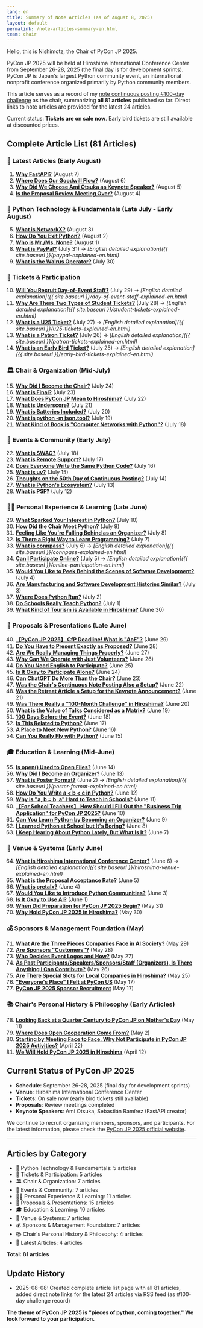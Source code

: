 ```yaml
---
lang: en
title: Summary of Note Articles (as of August 8, 2025)
layout: default
permalink: /note-articles-summary-en.html
team: chair
---
```


Hello, this is Nishimotz, the Chair of PyCon JP 2025.

PyCon JP 2025 will be held at Hiroshima International Conference Center from September 26-28, 2025 (the final day is for development sprints). PyCon JP is Japan's largest Python community event, an international nonprofit conference organized primarily by Python community members.

This article serves as a record of my [note continuous posting #100-day challenge](https://note.com/24motz/m/m5b9c3affd50b) as the chair, summarizing **all 81 articles** published so far. Direct links to note articles are provided for the latest 24 articles.

Current status: **Tickets are on sale now**. Early bird tickets are still available at discounted prices.

## Complete Article List (81 Articles)

### 📅 Latest Articles (Early August)

1. **[Why FastAPI?](https://note.com/24motz/n/nbeb538515d20)** (August 7)
2. **[Where Does Our Goodwill Flow?](https://note.com/24motz/n/n717187624f86)** (August 6)
3. **[Why Did We Choose Ami Otsuka as Keynote Speaker?](https://note.com/24motz/n/n2805b9ecc971)** (August 5)
4. **[Is the Proposal Review Meeting Over?](https://note.com/24motz/n/nb5b277322a11)** (August 4)

### 🐍 Python Technology & Fundamentals (Late July - Early August)

5. **[What is NetworkX?](https://note.com/24motz/n/n8ee568671aca)** (August 3)
6. **[How Do You Exit Python?](https://note.com/24motz/n/ne3faee1d9a38)** (August 2)
7. **[Who is Mr./Ms. None?](https://note.com/24motz/n/nbab88c96ae0e)** (August 1)
8. **[What is PayPal?](https://note.com/24motz/n/naef61d4ab99a)** (July 31) → *[English detailed explanation]({{ site.baseurl }}/paypal-explained-en.html)*
9. **[What is the Walrus Operator?](https://note.com/24motz/n/n48161df460cc)** (July 30)

### 🎫 Tickets & Participation

10. **[Will You Recruit Day-of-Event Staff?](https://note.com/24motz/n/n3bbc8735aabf)** (July 29) → *[English detailed explanation]({{ site.baseurl }}/day-of-event-staff-explained-en.html)*
11. **[Why Are There Two Types of Student Tickets?](https://note.com/24motz/n/nd8f7495d20a6)** (July 28) → *[English detailed explanation]({{ site.baseurl }}/student-tickets-explained-en.html)*
12. **[What is a U25 Ticket?](https://note.com/24motz/n/n5661a9ae5b3d)** (July 27) → *[English detailed explanation]({{ site.baseurl }}/u25-tickets-explained-en.html)*
13. **[What is a Patron Ticket?](https://note.com/24motz/n/na043f140237d)** (July 26) → *[English detailed explanation]({{ site.baseurl }}/patron-tickets-explained-en.html)*
14. **[What is an Early Bird Ticket?](https://note.com/24motz/n/n8db01d93006f)** (July 25) → *[English detailed explanation]({{ site.baseurl }}/early-bird-tickets-explained-en.html)*

### 🏛️ Chair & Organization (Mid-July)

15. **[Why Did I Become the Chair?](https://note.com/24motz/n/naaf1ac3164f3)** (July 24)
16. **[What is Final?](https://note.com/24motz/n/n7a680126267e)** (July 23)
17. **[What Does PyCon JP Mean to Hiroshima?](https://note.com/24motz/n/n6a4361269f3b)** (July 22)
18. **[What is Underscore?](https://note.com/24motz/n/n024dea3bbe9c)** (July 21)
19. **[What is Batteries Included?](https://note.com/24motz/n/naf5c6b3b2aa4)** (July 20)
20. **[What is python -m json.tool?](https://note.com/24motz/n/nfdc99293d03f)** (July 19)
21. **[What Kind of Book is "Computer Networks with Python"?](https://note.com/24motz/n/n42e32194926e)** (July 18)

### 🎪 Events & Community (Early July)

22. **[What is SWAG?](https://note.com/24motz/n/n5749ad0536f4)** (July 18)
23. **[What is Remote Support?](https://note.com/24motz/n/nb1811c027a93)** (July 17)
24. **[Does Everyone Write the Same Python Code?](https://note.com/24motz/n/nb4e799f133b7)** (July 16)
25. **[What is uv?](https://note.com/24motz/n/n60dc4f6249ed)** (July 15)
26. **[Thoughts on the 50th Day of Continuous Posting?](https://note.com/24motz/n/n8285f62336bc)** (July 14)
27. **[What is Python's Ecosystem?](https://note.com/24motz/n/ndf8f5be2b8c4)** (July 13)
28. **[What is PSF?](https://note.com/24motz/n/na053b81d82ae)** (July 12)

### 👨‍💻 Personal Experience & Learning (Late June)

29. **[What Sparked Your Interest in Python?](https://note.com/24motz/n/nd71b1f2d42e5)** (July 10)
30. **[How Did the Chair Meet Python?](https://note.com/24motz/n/n97e205c431d8)** (July 9)
31. **[Feeling Like You're Falling Behind as an Organizer?](https://note.com/24motz/n/n51d016c23816)** (July 8)
32. **[Is There a Right Way to Learn Programming?](https://note.com/24motz/n/n6b1457c5a0c7)** (July 7)
33. **[What is connpass?](https://note.com/24motz/n/n662c94e30e5c)** (July 6) → *[English detailed explanation]({{ site.baseurl }}/connpass-explained-en.html)*
34. **[Can I Participate Online?](https://note.com/24motz/n/n6fc5e4245bff)** (July 5) → *[English detailed explanation]({{ site.baseurl }}/online-participation-en.html)*
35. **[Would You Like to Peek Behind the Scenes of Software Development?](https://note.com/24motz/n/n9a92dcc00605)** (July 4)
36. **[Are Manufacturing and Software Development Histories Similar?](https://note.com/24motz/n/n3632dbd1ac9c)** (July 3)
37. **[Where Does Python Run?](https://note.com/24motz/n/na3f17240c435)** (July 2)
38. **[Do Schools Really Teach Python?](https://note.com/24motz/n/nbe063ca2b1b9)** (July 1)
39. **[What Kind of Tourism is Available in Hiroshima?](https://note.com/24motz/n/n6de670f8bbde)** (June 30)

### 📝 Proposals & Presentations (Late June)

40. **[【PyCon JP 2025】 CfP Deadline! What is "AoE"?](https://note.com/24motz/n/nb5405f62754a)** (June 29)
41. **[Do You Have to Present Exactly as Proposed?](https://note.com/24motz/n/nfa2750f1ee64)** (June 28)
42. **[Are We Really Managing Things Properly?](https://note.com/24motz/n/nce43bfff9ae3)** (June 27)
43. **[Why Can We Operate with Just Volunteers?](https://note.com/24motz/n/nc235a5f744ef)** (June 26)
44. **[Do You Need English to Participate?](https://note.com/24motz/n/n89bbb1eaa64e)** (June 25)
45. **[Is It Okay to Participate Alone?](https://note.com/24motz/n/n95754b31a59f)** (June 24)
46. **[Can ChatGPT Do More Than the Chair?](https://note.com/24motz/n/ncc9fdd07a831)** (June 23)
47. **[Was the Chair's Continuous Note Posting Also a Setup?](https://note.com/24motz/n/nc0b35c834c2f)** (June 22)
48. **[Was the Retreat Article a Setup for the Keynote Announcement?](https://note.com/24motz/n/nb45b3b612ed9)** (June 21)
49. **[Was There Really a "100-Month Challenge" in Hiroshima?](https://note.com/24motz/n/n3dc1b2c1bc8d)** (June 20)
50. **[What is the Value of Talks Considered as a Matrix?](https://note.com/24motz/n/neafe6bcb311f)** (June 19)
51. **[100 Days Before the Event?](https://note.com/24motz/n/n6bdc16090222)** (June 18)
52. **[Is This Related to Python?](https://note.com/24motz/n/nb497051eb5f8)** (June 17)
53. **[A Place to Meet New Python?](https://note.com/24motz/n/nc44e6d63db21)** (June 16)
54. **[Can You Really Fly with Python?](https://note.com/24motz/n/na89a9675810a)** (June 15)

### 🎓 Education & Learning (Mid-June)

55. **[Is open() Used to Open Files?](https://note.com/24motz/n/n535d2707a381)** (June 14)
56. **[Why Did I Become an Organizer?](https://note.com/24motz/n/n8fac5fe20eb5)** (June 13)
57. **[What is Poster Format?](https://note.com/24motz/n/n86b9498687c0)** (June 2) → *[English detailed explanation]({{ site.baseurl }}/poster-format-explained-en.html)*
58. **[How Do You Write a < b < c in Python?](https://note.com/24motz/n/n40efff95676d)** (June 12)
59. **[Why is "a, b = b, a" Hard to Teach in Schools?](https://note.com/24motz/n/n15b9cc1de0ae)** (June 11)
60. **[【For School Teachers】 How Should I Fill Out the "Business Trip Application" for PyCon JP 2025?](https://note.com/24motz/n/n32517be8c66c)** (June 10)
61. **[Can You Learn Python by Becoming an Organizer?](https://note.com/24motz/n/n4da36d529504)** (June 9)
62. **[I Learned Python at School but It's Boring?](https://note.com/24motz/n/n2e46eef9cb6b)** (June 8)
63. **[I Keep Hearing About Python Lately, But What Is It?](https://note.com/24motz/n/n2528cf9459c2)** (June 7)

### 🏢 Venue & Systems (Early June)

64. **[What is Hiroshima International Conference Center?](https://note.com/24motz/n/n4f6801257221)** (June 6) → *[English detailed explanation]({{ site.baseurl }}/hiroshima-venue-explained-en.html)*
65. **[What is the Proposal Acceptance Rate?](https://note.com/24motz/n/n7211316e6adf)** (June 5)
66. **[What is pretalx?](https://note.com/24motz/n/n013f49c33966)** (June 4)
67. **[Would You Like to Introduce Python Communities?](https://note.com/24motz/n/nca6d0465a0ef)** (June 3)
68. **[Is It Okay to Use AI?](https://note.com/24motz/n/n550b12d0947e)** (June 1)
69. **[When Did Preparation for PyCon JP 2025 Begin?](https://note.com/24motz/n/na3e81ea938f8)** (May 31)
70. **[Why Hold PyCon JP 2025 in Hiroshima?](https://note.com/24motz/n/nf7602be7df5b)** (May 30)

### 💰 Sponsors & Management Foundation (May)

71. **[What Are the Three Pieces Companies Face in AI Society?](https://note.com/24motz/n/n3c7a87b1d119)** (May 29)
72. **[Are Sponsors "Customers"?](https://note.com/24motz/n/n0bc8034c7789)** (May 28)
73. **[Who Decides Event Logos and How?](https://note.com/24motz/n/n55ad8fc5f8bb)** (May 27)
74. **[As Past Participants/Speakers/Sponsors/Staff (Organizers), Is There Anything I Can Contribute?](https://note.com/24motz/n/n04d2fa25e151)** (May 26)
75. **[Are There Special Slots for Local Companies in Hiroshima?](https://note.com/24motz/n/n8828bcad687a)** (May 25)
76. **["Everyone's Place" I Felt at PyCon US](https://note.com/24motz/n/nb1811c027a93)** (May 17)
77. **[PyCon JP 2025 Sponsor Recruitment](https://note.com/24motz/n/n2d05a3111b13)** (May 17)

### 📚 Chair's Personal History & Philosophy (Early Articles)

78. **[Looking Back at a Quarter Century to PyCon JP on Mother's Day](https://note.com/24motz/n/n8cdf59621638)** (May 11)
79. **[Where Does Open Cooperation Come From?](https://note.com/24motz/n/nfe36874e7161)** (May 2)
80. **[Starting by Meeting Face to Face. Why Not Participate in PyCon JP 2025 Activities?](https://note.com/24motz/n/nceb2549dbc56)** (April 22)
81. **[We Will Hold PyCon JP 2025 in Hiroshima](https://note.com/24motz/n/n5c0e3dc978ec)** (April 12)

## Current Status of PyCon JP 2025

- **Schedule**: September 26-28, 2025 (final day for development sprints)
- **Venue**: Hiroshima International Conference Center
- **Tickets**: On sale now (early bird tickets still available)
- **Proposals**: Review meetings completed
- **Keynote Speakers**: Ami Otsuka, Sebastián Ramírez (FastAPI creator)

We continue to recruit organizing members, sponsors, and participants. For the latest information, please check the [PyCon JP 2025 official website](https://2025.pycon.jp/).

---

## Articles by Category

- 🐍 Python Technology & Fundamentals: 5 articles
- 🎫 Tickets & Participation: 5 articles
- 🏛️ Chair & Organization: 7 articles
- 🎪 Events & Community: 7 articles
- 👨‍💻 Personal Experience & Learning: 11 articles
- 📝 Proposals & Presentations: 15 articles
- 🎓 Education & Learning: 10 articles
- 🏢 Venue & Systems: 7 articles
- 💰 Sponsors & Management Foundation: 7 articles
- 📚 Chair's Personal History & Philosophy: 4 articles
- 📅 Latest Articles: 4 articles

**Total: 81 articles**

## Update History

- 2025-08-08: Created complete article list page with all 81 articles, added direct note links for the latest 24 articles via RSS feed (as #100-day challenge record)

**The theme of PyCon JP 2025 is "pieces of python, coming together." We look forward to your participation.**